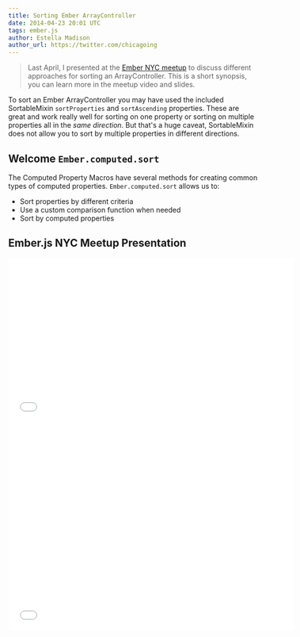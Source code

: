 ```yaml
---
title: Sorting Ember ArrayController
date: 2014-04-23 20:01 UTC
tags: ember.js
author: Estella Madison
author_url: https://twitter.com/chicagoing
---
```


> Last April, I presented at the [Ember NYC meetup](https://twitter.com/EmberNYC)
> to discuss different approaches for sorting an ArrayController. This is a
> short synopsis, you can learn more in the meetup video and slides.

To sort an Ember ArrayController you may have used the included
SortableMixin `sortProperties` and `sortAscending` properties. These
are great and work really well for sorting on one property or sorting on
multiple properties all in the *same direction*. But that's a huge caveat,
SortableMixin does not allow you to sort by multiple properties in different
directions.

## Welcome `Ember.computed.sort`

The Computed Property Macros have several methods for creating common types
of computed properties. `Ember.computed.sort` allows us to:

* Sort properties by different criteria
* Use a custom comparison function when needed
* Sort by computed properties

## Ember.js NYC Meetup Presentation

<iframe width="576" height="331" src="//www.youtube.com/embed/dWIJ5Wk3LG4" frameborder="0" allowfullscreen></iframe>

<iframe src="//slides.com/estellagonzalezmadison/deck/embed" width="576" height="420" scrolling="no" frameborder="0" webkitallowfullscreen mozallowfullscreen allowfullscreen></iframe>
